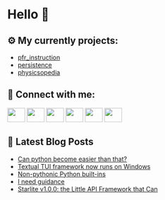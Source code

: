 # Hello 👋

## ⚙️ My currently projects:
- [pfr_instruction](https://github.com/bullbesh/pfr_instruction)
- [persistence](https://github.com/bullbesh/persistence)
- [physicsopedia](https://github.com/bullbesh/physicsopedia)

## 🔎 Connect with me:
[<img height="32" width="40" src="https://cdn.jsdelivr.net/npm/simple-icons@v5/icons/telegram.svg" />](https://t.me/bullbesh)
[<img height="32" width="40" src="https://cdn.jsdelivr.net/npm/simple-icons@v5/icons/vk.svg" />](https://vk.com/bullbesh)
[<img height="32" width="40" src="https://cdn.jsdelivr.net/npm/simple-icons@v5/icons/twitter.svg" />](https://twitter.com/bullbesh1)
[<img height="32" width="40" src="https://cdn.jsdelivr.net/npm/simple-icons@v5/icons/instagram.svg" />](https://www.instagram.com/bullbesh)
[<img height="32" width="40" src="https://cdn.jsdelivr.net/npm/simple-icons@v5/icons/reddit.svg" />](https://www.reddit.com/user/bullbesh)
[<img height="32" width="40" src="https://cdn.jsdelivr.net/npm/simple-icons@v5/icons/youtube.svg" />](https://www.youtube.com/channel/UCtfjRs6uzgq5mfm8S06WTcg)

## 📕 Latest Blog Posts
<!-- BLOG-POST-LIST:START -->
- [Can python become easier than that?](https://www.reddit.com/r/Python/comments/sh11pv/can_python_become_easier_than_that/)
- [Textual TUI framework now runs on Windows](https://www.reddit.com/r/Python/comments/sh0oxi/textual_tui_framework_now_runs_on_windows/)
- [Non-pythonic Python built-ins](https://www.reddit.com/r/Python/comments/sh0h8u/nonpythonic_python_builtins/)
- [I need guidance](https://www.reddit.com/r/Python/comments/sgzjef/i_need_guidance/)
- [Starlite v1.0.0: the Little API Framework that Can](https://www.reddit.com/r/Python/comments/sgyz17/starlite_v100_the_little_api_framework_that_can/)
<!-- BLOG-POST-LIST:END -->

